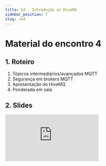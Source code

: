```yaml
---
title: E4 - Introdução ao HiveMQ
sidebar_position: 7
slug: /e4
---
```


# Material do encontro 4

## 1. Roteiro 

1. Tópicos intermediários/avançados MQTT
2. Segurança em brokers MQTT
3. Apresentação do HiveMQ
4. Ponderada em sala

## 2. Slides 

<div style={{ textAlign: 'center' }}>
    <iframe 
        style={{
            display: 'block',
            margin: 'auto',
            width: '100%',
            height: '50vh',
        }}
        src="https://slides.com/rodrigomangoninicola/m9-ec-encontros/embed#/encontro4"
        frameborder="0" 
        allowFullScreen>
    </iframe>
</div>
